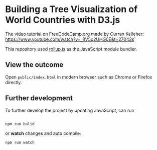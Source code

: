 # Building a Tree Visualization of World Countries with D3.js
The video tutorial on FreeCodeCamp.org made by Curran Kelleher: https://www.youtube.com/watch?v=_8V5o2UHG0E&t=27043s

This repository used [rollup.js](https://rollupjs.org/) as the JavaScript module bundler. 


## View the outcome
Open `public/index.html` in modern browser such as Chrome or Firefox directly. 

## Further development
To further develop the project by updating JavaScript, can run

```javascript

npm run bulid

```

or **watch** changes and auto compile:
```javascript
npm run watch
```